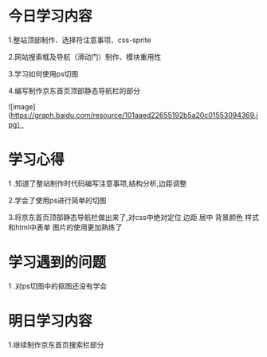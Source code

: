  # 今日学习内容
 
 1.整站顶部制作、选择符注意事项、css-sprite
 
 2.网站搜索框及导航（滑动门）制作、模块重用性
 
 3.学习如何使用ps切图
 
 4.编写制作京东首页顶部静态导航栏的部分

![image](https://graph.baidu.com/resource/101aaed22655192b5a20c01553094369.jpg）

 # 学习心得
 
 1 .知道了整站制作时代码编写注意事项,结构分析,边距调整
 
 2.学会了使用ps进行简单的切图
 
 3.将京东首页顶部静态导航栏做出来了,对css中绝对定位 边距 居中 背景颜色 样式和html中表单 图片的使用更加熟练了
 
 # 学习遇到的问题
 
 1 .对ps切图中的抠图还没有学会
 
 # 明日学习内容
 
 1.继续制作京东首页搜索栏部分
